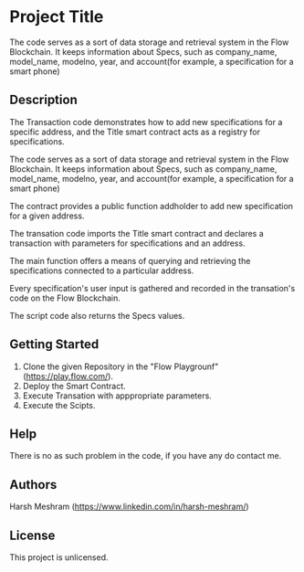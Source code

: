 # Project Title

The code serves as a sort of data storage and retrieval system in the Flow Blockchain. It keeps information about Specs, such as company_name, model_name, modelno, year, and account(for example, a specification for a smart phone)

## Description

The Transaction code demonstrates how to add new specifications for a specific address, and the Title smart contract acts as a registry for specifications.

The code serves as a sort of data storage and retrieval system in the Flow Blockchain. It keeps information about Specs, such as company_name, model_name, modelno, year, and account(for example, a specification for a smart phone)

The contract provides a public function addholder to add new specification for a given address.

The transation code imports the Title smart contract and declares a transaction with parameters for specifications and an address.

The main function offers a means of querying and retrieving the specifications connected to a particular address.

Every specification's user input is gathered and recorded in the transation's code on the Flow Blockchain.

The script code also returns the Specs values.

## Getting Started

1. Clone the given Repository in the "Flow Playgrounf"(https://play.flow.com/).
2. Deploy the Smart Contract.
3. Execute Transation with apppropriate parameters.
4. Execute the Scipts.

## Help

There  is no as such problem in the code, if you have any do contact me.

## Authors

Harsh Meshram (https://www.linkedin.com/in/harsh-meshram/)



## License

This project is unlicensed.
